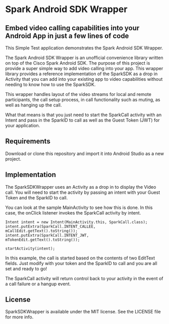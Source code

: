 # Spark Android SDK Wrapper

## Embed video calling capabilities into your Android App in just a few lines of code

This Simple Test application demonstrates the Spark Android SDK Wrapper.

The Spark Android SDK Wrapper is an unofficial convenience library written on top of the Cisco Spark Android SDK. The purpose of this project is provide a super simple way to add video calling into your app. This wrapper library provides a reference implementation of the SparkSDK as a drop in Activity that you can add into your existing app to video capabilities without needing to know how to use the SparkSDK.

This wrapper handles layout of the video streams for local and remote participants, the call setup process, in call functionality such as muting, as well as hanging up the call.

What that means is that you just need to start the SparkCall activity with an Intent and pass in the SparkID to call as well as the Guest Token (JWT) for your application.


## Requirements

Download or clone this repository and import it into Android Studio as a new project.


## Implementation
The SparkSDKWrapper uses an Activity as a drop in to display the Video call.  You will need to start the activity by passing an intent with your Guest Token and the SparkID to call.

You can look at the sample MainActivity to see how this is done.  In this case, the onClick listener invokes the SparkCall activity by intent.

```
Intent intent = new Intent(MainActivity.this, SparkCall.class);
intent.putExtra(SparkCall.INTENT_CALLEE, mCallEdit.getText().toString());
intent.putExtra(SparkCall.INTENT_JWT, mTokenEdit.getText().toString());

startActivity(intent);
```

In this example, the call is started based on the contents of two EditText fields.  Just modify with your token and the SparkID to call and you are all set and ready to go!

The SparkCall activity will return control back to your activity in the event of a call failure or a hangup event.


## License
SparkSDKWrapper is available under the MIT license. See the LICENSE file for more info.

